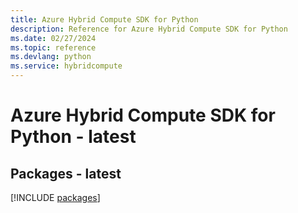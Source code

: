 ```yaml
---
title: Azure Hybrid Compute SDK for Python
description: Reference for Azure Hybrid Compute SDK for Python
ms.date: 02/27/2024
ms.topic: reference
ms.devlang: python
ms.service: hybridcompute
---
```

# Azure Hybrid Compute SDK for Python - latest
## Packages - latest
[!INCLUDE [packages](hybrid-compute-index.md)]